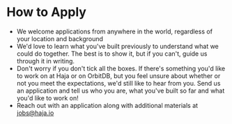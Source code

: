 # How to Apply

- We welcome applications from anywhere in the world, regardless of your location and background
- We'd love to learn what you've built previously to understand what we could do together. The best is to show it, but if you can't, guide us through it in writing.
- Don't worry if you don't tick all the boxes. If there's something you'd like to work on at Haja or on OrbitDB, but you feel unsure about whether or not you meet the expectations, we'd still like to hear from you. Send us an application and tell us who you are, what you've built so far and what you'd like to work on!
- Reach out with an application along with additional materials at jobs@haja.io
